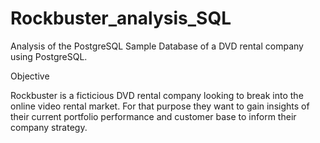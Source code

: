# Rockbuster_analysis_SQL

Analysis of the PostgreSQL Sample Database of a DVD rental company using PostgreSQL.

Objective

Rockbuster is a ficticious DVD rental company looking to break into the online video rental market. For that purpose they want to gain insights of their current portfolio performance and customer base to inform their company strategy.
